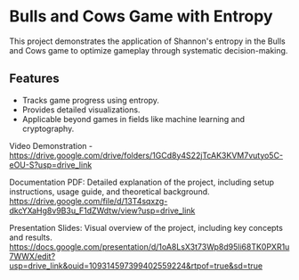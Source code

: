 # Bulls and Cows Game with Entropy
This project demonstrates the application of Shannon's entropy in the Bulls and Cows game to optimize gameplay through systematic decision-making.
## Features
- Tracks game progress using entropy.
- Provides detailed visualizations.
- Applicable beyond games in fields like machine learning and cryptography.

Video Demonstration - https://drive.google.com/drive/folders/1GCd8y4S22jTcAK3KVM7vutyo5C-eOU-S?usp=drive_link


Documentation PDF: Detailed explanation of the project, including setup instructions, usage guide, and theoretical background. https://drive.google.com/file/d/13T4sqxzg-dkcYXaHg8v9B3u_F1dZWdtw/view?usp=drive_link


Presentation Slides: Visual overview of the project, including key concepts and results. https://docs.google.com/presentation/d/1oA8LsX3t73Wp8d95li68TK0PXR1u7WWX/edit?usp=drive_link&ouid=109314597399402559224&rtpof=true&sd=true
